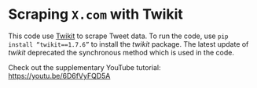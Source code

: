 # Scraping `X.com` with Twikit

This code use [Twikit](https://github.com/d60/twikit) to scrape Tweet data. To run the code, use 
`pip install “twikit==1.7.6”` to install the _twikit_ package. The latest update of _twikit_ 
deprecated the synchronous method which is used in the code.

Check out the supplementary YouTube tutorial: https://youtu.be/6D6fVyFQD5A